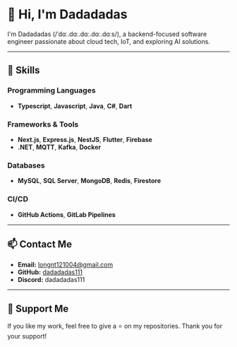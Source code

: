 # 👋 Hi, I'm Dadadadas

I'm Dadadadas (/ˈdɑː.dɑː.dɑː.dɑː.dɑːs/), a backend-focused software engineer passionate about cloud tech, IoT, and exploring AI solutions.

---

## 🔧 Skills

### Programming Languages
- **Typescript**, **Javascript**, **Java**, **C#**, **Dart**

### Frameworks & Tools
- **Next.js**, **Express.js**, **NestJS**, **Flutter**, **Firebase**
- **.NET**, **MQTT**, **Kafka**, **Docker**

### Databases
- **MySQL**, **SQL Server**, **MongoDB**, **Redis**, **Firestore**

### CI/CD
- **GitHub Actions**, **GitLab Pipelines**

---

## 📫 Contact Me
- **Email:** [longnt121004@gmail.com](mailto:longnt121004@gmail.com)
- **GitHub:** [dadadadas111](https://github.com/dadadadas111)
- **Discord:** dadadadas111

---

## 🌟 Support Me
If you like my work, feel free to give a ⭐ on my repositories. Thank you for your support!

